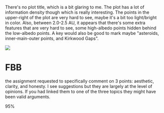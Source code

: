 There's no plot title, which is a bit glaring to me. The plot has a lot of information density though which is really interesting. The points in the upper-right of the plot are very hard to see, maybe it's a bit too light/bright in color. Also, between 2.0-2.5 AU, it appears that there's some extra features that are very hard to see, some high-albedo points hidden behind the low-albedo points. A key would also be good to mark maybe "asteroids, inner-main-outer points, and Kirkwood Gaps".

![](../HW8_zGermain/eaAlbedoAst.png)


# FBB 
the assignment requested to specifically comment on 3 points: aesthetic, clarity, and honesty.  I see suggestions but they are largely at the level of opinions. If you had linked them to one of the three topics they might have been valid arguments. 

95%
